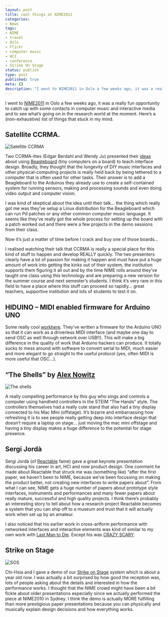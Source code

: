```yaml
---
layout: post
title: cool things at NIME2011
categories:
- News
tags:
- NIME
- travel
- Oslo
- Flickr
- computer music
- HCI
- conference
- Strike On Stage
status: publish
type: post
published: true
meta: {}
description: "I went to NIME2011 in Oslo a few weeks ago, it was a really fun opportunity to catch up with some contacts in computer music and interactive media and to"
---
```


I went to [NIME2011](http://www.nime2011.org/) in Oslo a few weeks ago, it was a really fun opportunity to catch up with some contacts in computer music and interactive media and to see what’s going on in the research world at the moment. Here’s a (non-exhaustive) list of things that stuck in my mind.

## Satellite CCRMA.

![Satellite CCRMA](http://farm6.static.flickr.com/5034/5885840133_f1f9af3661.jpg)

Two CCRMA-lites (Edgar Berdahl and Wendy Ju) presented their [ideas](https://ccrma.stanford.edu/~eberdahl/Satellite/) about using [Beagleboard](http://beagleboard.org/) (tiny computers on a board) to teach interface design. Broadly, they thought that the longevity of DIY music interfaces and other physical-computing projects is really held back by being tethered to a computer that is often used for other tasks. Their answer is to add a Beagleboard to the Arduinos they already use to create a self-contained system for running sensors, making and processing sounds and even doing video output and computer vision.

I was kind of skeptical about the idea until their talk… the thing which really got me was they’ve setup a Linux distribution for the Beagleboard which can run Pd patches or any other common computer music language. It seems like they’ve really got the whole process for setting up the board with a patch worked out and there were a few projects in the demo sessions from their class.

Now it’s just a matter of time before I crack and buy one of those boards...

I realised watching their talk that CCRMA is really a special place for this kind of stuff to happen and develop REALLY quickly. The two presenters clearly have a lot of passion for making it happen and must have put a huge amount of work into getting the kinks out of their system, the institution supports them figuring it all out and by the time NIME rolls around they’ve taught one class using this technology and are preparing a new version for the summer course and next semester’s students. I think it’s very rare in this field to have a place where this stuff can proceed so rapidly… great teachers, supportive institution and lots of students to test it on.

## HIDUINO – MIDI enabled firmware for Arduino UNO

Some really cool [work](http://mtiid.calarts.edu/research/hiduino)[here](http://code.google.com/p/hiduino/). They’ve written a firmware for the Arduino UNO so that it can work as a driverless MIDI interface (and maybe one day to send OSC as well through network over USB!!). This will make a big difference in the quality of work that Arduino hackers can produce. It totally sucks to mess around with software to convert serial to MIDI, much easier and more elegant to go straight to the useful protocol (yes, often MIDI is more useful that OSC...).

## “The Shells” by [Alex Nowitz](http://www.nowitz.de/)

![The shells](http://farm7.static.flickr.com/6004/5886405510_7d55e5a38a.jpg)

A really compelling performance by this guy who sings and controls a computer using handheld controllers in the STEIM “The Hands” style. The controllers themselves had a really cute stand that also had a tiny display connected to his Mac Mini (offstage). It’s bizarre and embarrassing how refreshing it is to see people really getting deep into interface design that doesn’t require a laptop on stage… just moving the mac mini offstage and having a tiny display makes a huge difference to the potential for stage presence.

## Sergi Jordà

Sergi Jordà (of [Reactable](http://www.reactable.com/) fame) gave a great keynote presentation discussing his career in art, HCI and now product design. One comment he made about Reactable that struck me was (something like) “after the first paper, we haven’t been to NIME, because we’ve been focussing on making the product better, not creating new interfaces to write papers about”. From what I can see, NIME gets a huge number of papers about prototype style interfaces, instruments and performances and many fewer papers about really mature, successful and high quality projects. I think there’s probably an interesting story to tell about how a research project Reactable becomes a system that you can ship off to a museum and trust that it will actually work when set up by an amateur.

I also noticed that his earlier work in cross-artform performance with networked interfaces and interactive elements was kind of similar to my own work with [Last Man to Die](http://www.lastmantodie.net/). Except his was [CRAZY SCARY](http://www.youtube.com/watch?v=Wabsr8Eouts).

## Strike on Stage

![SOS](http://farm6.static.flickr.com/5158/5886406746_e9576e5b2a.jpg)

Chi-Hsia and I gave a demo of our [Strike on Stage](https://charles-martin.squarespace.com/strikeonstage) system which is about a year old now. I was actually a bit surprised by how good the reception was, lots of people asking about the details and interested in how the performance works. I thought that the NIME crowd might have been a bit fickle about older presentations especially since we actually performed the piece at NIME2010 in Sydney. I think the demo is actually MORE fulfilling than more prestigious paper presentations because you can physically and musically explain design decisions and how everything works.
